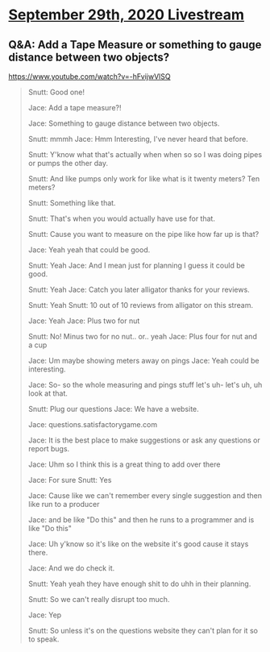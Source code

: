 # [September 29th, 2020 Livestream](../2020-09-29.md)
## Q&A: Add a Tape Measure or something to gauge distance between two objects?
https://www.youtube.com/watch?v=-hFvijwVlSQ
> Snutt: Good one!
> 
> Jace: Add a tape measure?!
> 
> Jace: Something to gauge distance between
two objects.
> 
> Snutt: mmmh
Jace: Hmm Interesting, I've never heard that before.
> 
> Snutt: Y'know what that's actually when when
so so I was doing pipes or pumps the other day.
> 
> Snutt: And like pumps only work for like what
is it twenty meters? Ten meters?
> 
> Snutt: Something like that.
> 
> Snutt: That's when you would actually have
use for that.
> 
> Snutt: Cause you want to measure on the pipe
like how far up is that?
> 
> Jace: Yeah yeah that could be good.
> 
> Snutt: Yeah
Jace: And I mean just for planning I guess it could be good.
> 
> Snutt: Yeah
Jace: Catch you later alligator thanks for your reviews.
> 
> Snutt: Yeah
Snutt: 10 out of 10 reviews from alligator on this stream.
> 
> Jace: Yeah
Jace: Plus two for nut
> 
> Snutt: No! Minus two for no nut.. or.. yeah
Jace: Plus four for nut and a cup
> 
> Jace: Um maybe showing meters away on pings
Jace: Yeah could be interesting.
> 
> Jace: So- so the whole measuring and pings
stuff let's uh- let's uh, uh look at that.
> 
> Snutt: Plug our questions
Jace: We have a website.
> 
> Jace: questions.satisfactorygame.com
> 
> Jace: It is the best place to make suggestions or ask any questions or report bugs.
> 
> Jace: Uhm so I think this is a great thing
to add over there
> 
> Jace: For sure
Snutt: Yes
> 
> Jace: Cause like we can't remember every single
suggestion and then like run to a producer
> 
> Jace: and be like &quot;Do this&quot; and then he runs to
a programmer and is like &quot;Do this&quot;
> 
> Jace: Uh y'know so it's like on the website
it's good cause it stays there.
> 
> Jace: And we do check it.
> 
> Snutt: Yeah yeah they have enough shit to
do uhh in their planning.
> 
> Snutt: So we can't really disrupt too much.
> 
> Jace: Yep
> 
> Snutt: So unless it's on the questions website they can't plan for it so to speak.
> 
